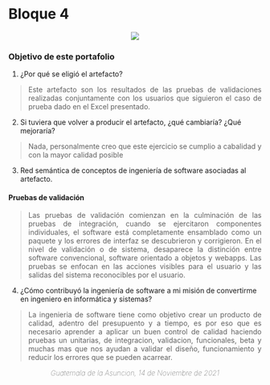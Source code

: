 # Bloque 4
<div align="center">
 <img src= "https://i.imgur.com/3bc97R1.png">
</div>

### Objetivo de este portafolio
 1. ¿Por qué se eligió el artefacto?
  > <p align="justify">Este artefacto son los resultados de las pruebas de validaciones realizadas conjuntamente con los usuarios que siguieron el caso de prueba dado en el Excel presentado.</p>
  > 
 2. Si tuviera que volver a producir el artefacto, ¿qué cambiaría? ¿Qué mejoraría?

> <p align="justify">Nada, personalmente creo que este ejercicio se cumplio a cabalidad y con la mayor calidad posible</p>
 
 3. Red semántica de conceptos de ingeniería de software asociadas al artefacto.

#### Pruebas de validación </br>
 > <p p align="justify"> Las pruebas de validación comienzan en la culminación de las pruebas de integración, cuando se ejercitaron componentes individuales, el software está completamente ensamblado como un paquete y los errores de interfaz se descubrieron y corrigieron. En el nivel de validación o de sistema, desaparece la distinción entre software convencional, software orientado a objetos y webapps. Las pruebas se enfocan en las acciones visibles para el usuario y las salidas del sistema reconocibles por el usuario.</p>

 4. ¿Cómo contribuyó la ingeniería de software a mi misión de convertirme en ingeniero en informática y sistemas?

> <p align="justify">La ingenieria de software tiene como objetivo crear un producto de calidad, adentro del presupuento y a tiempo, es por eso que es necesario aprender a aplicar un buen control de calidad haciendo pruebas un unitarias, de integracion, validacion, funcionales, beta y muchas mas que nos ayudan a validar el diseño, funcionamiento y reducir los errores que se pueden acarrear.</p>

<div style="text-align:center;font-weight: 1;font-style: italic;"> Guatemala de la Asuncion, 14 de Noviembre de 2021</div>
